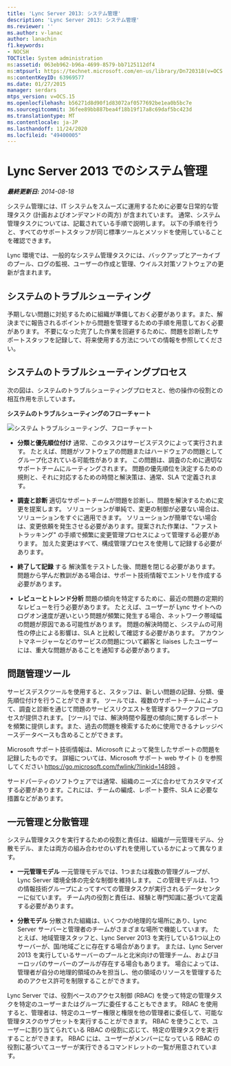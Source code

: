 ```yaml
---
title: 'Lync Server 2013: システム管理'
description: 'Lync Server 2013: システム管理'
ms.reviewer: ''
ms.author: v-lanac
author: lanachin
f1.keywords:
- NOCSH
TOCTitle: System administration
ms:assetid: 063eb962-b96a-4699-8579-bb7125112df4
ms:mtpsurl: https://technet.microsoft.com/en-us/library/Dn720318(v=OCS.15)
ms:contentKeyID: 63969577
ms.date: 01/27/2015
manager: serdars
mtps_version: v=OCS.15
ms.openlocfilehash: b56271d8d90f1d83072af0577692be1ea0b5bc7e
ms.sourcegitcommit: 36fee89bb887bea4f18b19f17a8c69daf5bc423d
ms.translationtype: MT
ms.contentlocale: ja-JP
ms.lasthandoff: 11/24/2020
ms.locfileid: "49400005"
---
```

# <a name="system-administration-in-lync-server-2013"></a>Lync Server 2013 でのシステム管理

<div data-xmlns="http://www.w3.org/1999/xhtml">

<div class="topic" data-xmlns="http://www.w3.org/1999/xhtml" data-msxsl="urn:schemas-microsoft-com:xslt" data-cs="https://msdn.microsoft.com/">

<div data-asp="https://msdn2.microsoft.com/asp">



</div>

<div id="mainSection">

<div id="mainBody">

<span> </span>

_**最終更新日:** 2014-08-18_

システム管理には、IT システムをスムーズに運用するために必要な日常的な管理タスク (計画およびオンデマンドの両方) が含まれています。 通常、システム管理タスクについては、記載されている手順で説明します。 以下の手順を行うと、すべてのサポートスタッフが同じ標準ツールとメソッドを使用していることを確認できます。

Lync 環境では、一般的なシステム管理タスクには、バックアップとアーカイブのプール、ログの監視、ユーザーの作成と管理、ウイルス対策ソフトウェアの更新が含まれます。

<div>

## <a name="system-troubleshooting"></a>システムのトラブルシューティング

予期しない問題に対処するために組織が準備しておく必要があります。また、解決までに報告されるポイントから問題を管理するための手順を用意しておく必要があります。 不要になった完了した作業を回避するために、問題を診断したサポートスタッフを記録して、将来使用する方法についての情報を参照してください。

</div>

<div>

## <a name="system-troubleshooting-process"></a>システムのトラブルシューティングプロセス

次の図は、システムのトラブルシューティングプロセスと、他の操作の役割との相互作用を示しています。

**システムのトラブルシューティングのフローチャート**

![システム トラブルシューティング、フローチャート](images/Dn720318.869d0b89-6473-4b1f-9d90-59604b4b8e98(OCS.15).jpg "システム トラブルシューティング、フローチャート")

  - **分類と優先順位付け**   通常、このタスクはサービスデスクによって実行されます。 たとえば、問題がソフトウェアの問題またはハードウェアの問題としてグループ化されている可能性があります。 この問題は、調査のために適切なサポートチームにルーティングされます。 問題の優先順位を決定するための規則と、それに対応するための時間と解決策は、通常、SLA で定義されます。

  - **調査と診断**   適切なサポートチームが問題を診断し、問題を解決するために変更を提案します。 ソリューションが単純で、変更の制御が必要ない場合は、ソリューションをすぐに適用できます。 ソリューションが簡単でない場合は、変更依頼を発生させる必要があります。提案された作業は、"ファストトラッキング" の手順で頻繁に変更管理プロセスによって管理する必要があります。 加えた変更はすべて、構成管理プロセスを使用して記録する必要があります。

  - **終了して記録**   する  解決策をテストした後、問題を閉じる必要があります。 問題から学んだ教訓がある場合は、サポート技術情報でエントリを作成する必要があります。

  - **レビューとトレンド分析**   問題の傾向を特定するために、最近の問題の定期的なレビューを行う必要があります。 たとえば、ユーザーが Lync サイトへのログオン速度が遅いという問題が頻繁に発生する場合、ネットワーク帯域幅の問題が原因である可能性があります。 問題の解決時間と、システムの可用性の停止による影響は、SLA と比較して確認する必要があります。 アカウントマネージャーなどのサービスの問題について顧客と liaises したユーザーには、重大な問題があることを通知する必要があります。

</div>

<div>

## <a name="issue-management-tools"></a>問題管理ツール

サービスデスクツールを使用すると、スタッフは、新しい問題の記録、分類、優先順位付けを行うことができます。 ツールでは、複数のサポートチームによって、調査と診断を通じて問題のサービスリクエストを管理するワークフロープロセスが提供されます。 [ツール] では、解決時間や履歴の傾向に関するレポートを頻繁に提供します。また、過去の問題を検索するために使用できるナレッジベースデータベースも含めることができます。

Microsoft サポート技術情報は、Microsoft によって発生したサポートの問題を記録したものです。 詳細については、Microsoft サポート web サイト () を参照してください <https://go.microsoft.com/fwlink/?linkid=14898> 。

サードパーティのソフトウェアでは通常、組織のニーズに合わせてカスタマイズする必要があります。これには、チームの編成、レポート要件、SLA に必要な措置などがあります。

</div>

<div>

## <a name="centralized-vs-decentralized-administration"></a>一元管理と分散管理

システム管理タスクを実行するための役割と責任は、組織が一元管理モデル、分散モデル、または両方の組み合わせのいずれを使用しているかによって異なります。

  - **一元管理モデル**   一元管理モデルでは、1つまたは複数の管理グループが、Lync Server 環境全体の完全な制御を維持します。 この管理モデルは、1つの情報技術グループによってすべての管理タスクが実行されるデータセンターに似ています。 チーム内の役割と責任は、経験と専門知識に基づいて定義する必要があります。

  - **分散モデル**   分散された組織は、いくつかの地理的な場所にあり、Lync Server サーバーと管理者のチームがさまざまな場所で機能しています。 たとえば、地域管理スタッフと、Lync Server 2013 を実行している1つ以上のサーバーが、国/地域ごとに存在する場合があります。 または、Lync Server 2013 を実行しているサーバーのプールと北米向けの管理チーム、およびヨーロッパのサーバーのプールが存在する場合もあります。 場合によっては、管理者が自分の地理的領域のみを担当し、他の領域のリソースを管理するためのアクセス許可を制限することができます。

Lync Server では、役割ベースのアクセス制御 (RBAC) を使って特定の管理タスクを特定のユーザーまたはグループに委任することもできます。 RBAC を使用すると、管理者は、特定のユーザー権限と権限を他の管理者に委任して、可能な管理タスクのサブセットを実行することができます。 RBAC を使うことで、ユーザーに割り当てられている RBAC の役割に応じて、特定の管理タスクを実行することができます。 RBAC には、ユーザーがメンバーになっている RBAC の役割に基づいてユーザーが実行できるコマンドレットの一覧が用意されています。

</div>

</div>

<span> </span>

</div>

</div>

</div>

